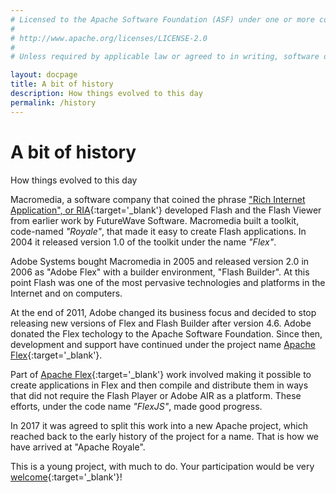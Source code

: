 ```yaml
---
# Licensed to the Apache Software Foundation (ASF) under one or more contributor license agreements.  See the NOTICE file distributed with this work for additional information regarding copyright ownership. The ASF licenses this file to You under the Apache License, Version 2.0 (the "License"); you may not use this file except in compliance with the License.  You may obtain a copy of the License at
# 
# http://www.apache.org/licenses/LICENSE-2.0
# 
# Unless required by applicable law or agreed to in writing, software distributed under the License is distributed on an "AS IS" BASIS, WITHOUT WARRANTIES OR CONDITIONS OF ANY KIND, either express or implied. See the License for the specific language governing permissions and limitations under the License.

layout: docpage
title: A bit of history
description: How things evolved to this day
permalink: /history
---
```


<!-- Drawn from material written by Judah Frangipane and Mark Kessler: https://cwiki.apache.org/confluence/display/FLEX/History -->
# A bit of history

How things evolved to this day

Macromedia, a software company that coined the phrase ["Rich Internet Application", or RIA](https://en.wikipedia.org/wiki/Rich_web_application){:target='_blank'} 
developed Flash and the Flash Viewer from earlier work by FutureWave Software. Macromedia built a toolkit, code-named _"Royale"_, that made it easy to create Flash applications. In 2004 it released version 1.0 of the toolkit under the name _"Flex"_.

Adobe Systems bought Macromedia in 2005 and released version 2.0 in 2006 as "Adobe Flex" with a builder environment, "Flash Builder". At this point Flash was one of the most pervasive technologies and platforms in the Internet and on computers.

At the end of 2011, Adobe changed its business focus and decided to stop releasing new versions of Flex and Flash Builder after version 4.6. Adobe donated the Flex techology to the Apache Software Foundation. Since then, development and support have continued under the project name [Apache Flex](https://flex.apache.org/){:target='_blank'}.

Part of [Apache Flex](https://flex.apache.org/){:target='_blank'} work involved making it possible to create applications in Flex and then compile and distribute them in ways that did not require the Flash Player or Adobe AIR as a platform. These efforts, under the code name _"FlexJS"_, made good progress. 

In 2017 it was agreed to split this work into a new Apache project, which reached back to the early history of the project for a name. That is how we have arrived at "Apache Royale".

This is a young project, with much to do. Your participation would be very [welcome](https://royale.apache.org/get-involved){:target='_blank'}!
